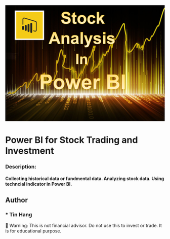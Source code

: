 <img src="PowerBI.PNG">

# Power BI for Stock Trading and Investment  

### Description:
#### Collecting historical data or fundmental data. Analyzing stock data. Using techncial indicator in Power BI.   


## Author  
### * Tin Hang  


:red_circle: Warning: This is not financial advisor.  Do not use this to invest or trade. It is for educational purpose.  
